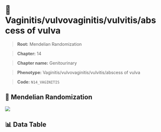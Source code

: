 # 🧪 Vaginitis/vulvovaginitis/vulvitis/abscess of vulva

> **Root:** Mendelian Randomization

> **Chapter:** 14  

> **Chapter name:** Genitourinary

> **Phenotype:** Vaginitis/vulvovaginitis/vulvitis/abscess of vulva  

> **Code:** `N14_VAGINITIS`

## 🧬 Mendelian Randomization  

<img src="/MR/Figures/Forward/N14_VAGINITIS.png"/>

## 📊 Data Table

<CsvTableMRF src="/public/MR/Data/Forward/N14_VAGINITIS.csv"/>
